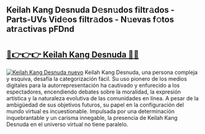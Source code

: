 ## Keilah Kang Desnuda D𝚎sn𝚞dos filtr𝚊dos - Parts-UVs Vid𝚎os filtr𝚊dos - N𝚞evas f𝚘tos atr𝚊ctivas pFDnd

# <h2><a href="http://mb358y8.tromn.icu/?c=Keilah+Kang+Desnuda">🔗👉👉👉 Keilah Kang Desnuda 🔗🔗</a></h2>

[![Keilah Kang Desnuda nuevo](https://i.imgur.com/pEAQMta.gif)](http://mb358y8.tromn.icu/?c=Keilah+Kang+Desnuda)
Keilah Kang Desnuda, una persona compleja y esquiva, desafía la categorización fácil. Su uso pionero de los medios digitales para la autorrepresentación ha cautivado y enfurecido a los espectadores, encendiendo debates sobre la moralidad, la expresión artística y la naturaleza evolutiva de las comunidades en línea. A pesar de la ambigüedad de sus objetivos futuros, su papel en la configuración del mundo virtual es incuestionable. Impulsada por una determinación inquebrantable y un carisma innegable, la presencia de Keilah Kang Desnuda en el universo virtual no tiene paralelo.
